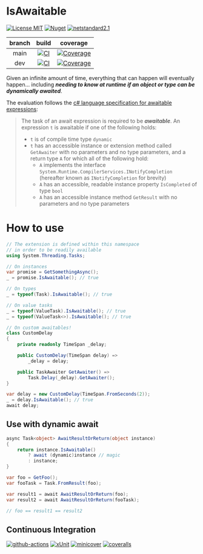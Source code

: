 # IsAwaitable

[![License MIT](https://img.shields.io/badge/license-MIT-green)](LICENSE)
[![Nuget](https://img.shields.io/nuget/v/IsAwaitable)](https://www.nuget.org/packages/IsAwaitable)
[![netstandard2.1](https://img.shields.io/badge/netstandard-2.1-blue)](https://docs.microsoft.com/en-us/dotnet/standard/net-standard#net-implementation-support)

| branch | build | coverage |
|:------:|:-----:|:--------:|
| main   | [![CI](https://img.shields.io/github/workflow/status/tommasobertoni/IsAwaitable/CI/main)](https://github.com/tommasobertoni/IsAwaitable/actions?query=workflow%3ACI+branch%3Amain) | [![Coverage](https://img.shields.io/coveralls/github/tommasobertoni/IsAwaitable/main)](https://coveralls.io/github/tommasobertoni/IsAwaitable?branch=main) |
| dev    | [![CI](https://img.shields.io/github/workflow/status/tommasobertoni/IsAwaitable/CI/dev)](https://github.com/tommasobertoni/IsAwaitable/actions?query=workflow%3ACI+branch%3Adev) | [![Coverage](https://img.shields.io/coveralls/github/tommasobertoni/IsAwaitable/dev)](https://coveralls.io/github/tommasobertoni/IsAwaitable?branch=dev) |

Given an infinite amount of time, everything that can happen will eventually happen... including _**needing to know at runtime if an object or type can be dynamically awaited**_.

The evaluation follows the [c# language specification for awaitable expressions](https://docs.microsoft.com/en-us/dotnet/csharp/language-reference/language-specification/expressions#awaitable-expressions):

> The task of an await expression is required to be ***awaitable***. An expression `t` is awaitable if one of the following holds:
> *  `t` is of compile time type `dynamic`
> *  `t` has an accessible instance or extension method called `GetAwaiter` with no parameters and no type parameters, and a return type `A` for which all of the following hold:
>    * `A` implements the interface `System.Runtime.CompilerServices.INotifyCompletion` (hereafter known as `INotifyCompletion` for brevity)
>    * `A` has an accessible, readable instance property `IsCompleted` of type `bool`
>    * `A` has an accessible instance method `GetResult` with no parameters and no type parameters

# How to use

```csharp
// The extension is defined within this namespace
// in order to be readily available
using System.Threading.Tasks;

// On instances
var promise = GetSomethingAsync();
_ = promise.IsAwaitable(); // true

// On types
_ = typeof(Task).IsAwaitable(); // true

// On value tasks
_ = typeof(ValueTask).IsAwaitable(); // true
_ = typeof(ValueTask<>).IsAwaitable(); // true

// On custom awaitables!
class CustomDelay
{
    private readonly TimeSpan _delay;

    public CustomDelay(TimeSpan delay) =>
        _delay = delay;

    public TaskAwaiter GetAwaiter() =>
        Task.Delay(_delay).GetAwaiter();
}

var delay = new CustomDelay(TimeSpan.FromSeconds(2));
_ = delay.IsAwaitable(); // true
await delay;
```

## Use with dynamic await
```csharp
async Task<object> AwaitResultOrReturn(object instance)
{
    return instance.IsAwaitable()
        ? await (dynamic)instance // magic
        : instance;
}

var foo = GetFoo();
var fooTask = Task.FromResult(foo);

var result1 = await AwaitResultOrReturn(foo);
var result2 = await AwaitResultOrReturn(fooTask);

// foo == result1 == result2
```

## Continuous Integration

[![github-actions](https://img.shields.io/badge/using-GitHub%20Actions-2088FF)](https://github.com/features/actions)
[![xUnit](https://img.shields.io/badge/using-xUnit-indigo)](https://xunit.net/)
[![minicover](https://img.shields.io/badge/using-minicover-indigo)](https://github.com/lucaslorentz/minicover)
[![coveralls](https://img.shields.io/badge/using-coveralls-c05547)](https://coveralls.io/)
